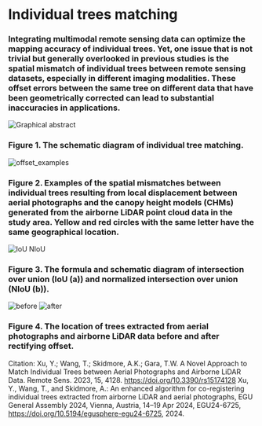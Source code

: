 # Individual trees matching

### Integrating multimodal remote sensing data can optimize the mapping accuracy of individual trees. Yet, one issue that is not trivial but generally overlooked in previous studies is the spatial mismatch of individual trees between remote sensing datasets, especially in different imaging modalities. These offset errors between the same tree on different data that have been geometrically corrected can lead to substantial inaccuracies in applications.

![Graphical abstract](https://github.com/XUYIRS/Individual_trees_matching/assets/31101718/0e28d0b2-258d-49ee-9cab-caa4396f10f0)
### Figure 1. The schematic diagram of individual tree matching.

![offset_examples](https://github.com/XUYIRS/Individual_trees_matching/assets/31101718/95b9659e-9d67-48bd-a475-ba696f79ef02)
### Figure 2. Examples of the spatial mismatches between individual trees resulting from local displacement between aerial photographs and the canopy height models (CHMs) generated from the airborne LiDAR point cloud data in the study area. Yellow and red circles with the same letter have the same geographical location.

![IoU NIoU](https://github.com/XUYIRS/Individual_trees_matching/assets/31101718/5a8619e9-bb4e-4cdf-9f55-33515ca09fd5)
### Figure 3. The formula and schematic diagram of intersection over union (IoU (a)) and normalized intersection over union (NIoU (b)).

![before](https://github.com/XUYIRS/Individual_trees_matching/assets/31101718/3c0b665b-8d64-4193-bb07-38d7bc88a9f0)
![after](https://github.com/XUYIRS/Individual_trees_matching/assets/31101718/e2a52b7d-cfd6-43d8-a0af-c53e07df4fbc)
### Figure 4. The location of trees extracted from aerial photographs and airborne LiDAR data before and after rectifying offset.

Citation:
Xu, Y.; Wang, T.; Skidmore, A.K.; Gara, T.W. A Novel Approach to Match Individual Trees between Aerial Photographs and Airborne LiDAR Data. Remote Sens. 2023, 15, 4128. https://doi.org/10.3390/rs15174128
Xu, Y., Wang, T., and Skidmore, A.: An enhanced algorithm for co-registering individual trees extracted from airborne LiDAR and aerial photographs, EGU General Assembly 2024, Vienna, Austria, 14–19 Apr 2024, EGU24-6725, https://doi.org/10.5194/egusphere-egu24-6725, 2024.
